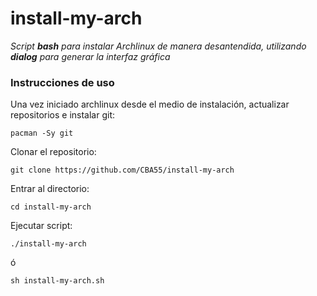 # install-my-arch

*Script **bash** para instalar Archlinux de manera desantendida, utilizando **dialog** para generar la interfaz gráfica*

### Instrucciones de uso

Una vez iniciado archlinux desde el medio de instalación, actualizar repositorios e instalar git:

`pacman -Sy git`

Clonar el repositorio:

`git clone https://github.com/CBA55/install-my-arch`

Entrar al directorio:

`cd install-my-arch`

Ejecutar script:

`./install-my-arch`

ó

`sh install-my-arch.sh`
